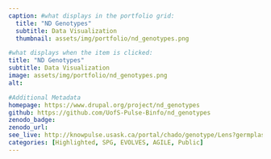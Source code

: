```yaml
---
caption: #what displays in the portfolio grid:
  title: "ND Genotypes"
  subtitle: Data Visualization
  thumbnail: assets/img/portfolio/nd_genotypes.png

#what displays when the item is clicked:
title: "ND Genotypes"
subtitle: Data Visualization
image: assets/img/portfolio/nd_genotypes.png
alt:

#Additional Metadata
homepage: https://www.drupal.org/project/nd_genotypes
github: https://github.com/UofS-Pulse-Binfo/nd_genotypes
zenodo_badge:
zenodo_url:
see_live: http://knowpulse.usask.ca/portal/chado/genotype/Lens?germplasm%5B0%5D=6749&germplasm%5B1%5D=6751&page=1
categories: [Highlighted, SPG, EVOLVES, AGILE, Public]
---
```

